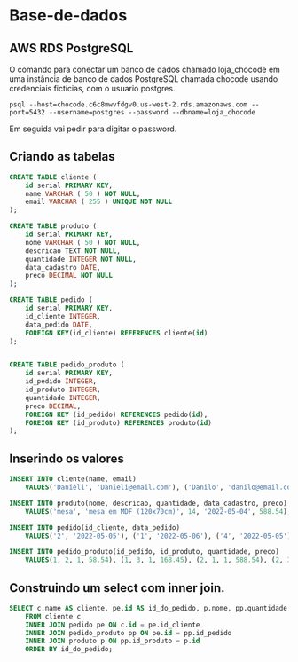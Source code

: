 # Base-de-dados

## AWS RDS PostgreSQL

O comando para conectar um banco de dados chamado loja_chocode em uma instância de banco de dados PostgreSQL chamada chocode usando credenciais fictícias, com o usuario postgres.

```shell
psql --host=chocode.c6c8mwvfdgv0.us-west-2.rds.amazonaws.com --port=5432 --username=postgres --password --dbname=loja_chocode
```
Em seguida vai pedir para digitar o password.


## Criando as tabelas

```sql
CREATE TABLE cliente (
	id serial PRIMARY KEY,
	name VARCHAR ( 50 ) NOT NULL,
	email VARCHAR ( 255 ) UNIQUE NOT NULL
);

CREATE TABLE produto (
	id serial PRIMARY KEY,
	nome VARCHAR ( 50 ) NOT NULL,
	descricao TEXT NOT NULL,
	quantidade INTEGER NOT NULL,
	data_cadastro DATE,
	preco DECIMAL NOT NULL
);

CREATE TABLE pedido (
	id serial PRIMARY KEY,
	id_cliente INTEGER,
	data_pedido DATE,
	FOREIGN KEY(id_cliente) REFERENCES cliente(id)
);


CREATE TABLE pedido_produto (
	id serial PRIMARY KEY,
	id_pedido INTEGER,
	id_produto INTEGER,
	quantidade INTEGER,
	preco DECIMAL,
	FOREIGN KEY (id_pedido) REFERENCES pedido(id),
	FOREIGN KEY (id_produto) REFERENCES produto(id)
);
```

## Inserindo os valores

```sql
INSERT INTO cliente(name, email)
	VALUES('Danieli', 'Danieli@email.com'), ('Danilo', 'danilo@email.com'), ('Claudia', 'claudia@email.com'), ('Rafaella', 'rafa@email.com');

INSERT INTO produto(nome, descricao, quantidade, data_cadastro, preco)
	VALUES('mesa', 'mesa em MDF (120x70cm)', 14, '2022-05-04', 588.54), ('mouse', 'mouse gamer, cor: preto e vermelho', 24, '2022-05-04', 58.54), ('teclado', 'teclado gamer, cor: preto e azul, com leds', 57, '2022-05-04', 168.45);

INSERT INTO pedido(id_cliente, data_pedido)
	VALUES('2', '2022-05-05'), ('1', '2022-05-06'), ('4', '2022-05-05'), ('2', '2022-05-07'), ('3', '2022-05-05');

INSERT INTO pedido_produto(id_pedido, id_produto, quantidade, preco)
	VALUES(1, 2, 1, 58.54), (1, 3, 1, 168.45), (2, 1, 1, 588.54), (2, 3, 1, 168.45), (3, 1, 1, 588.54), (3, 2, 1, 58.54), (3, 3, 1, 168.45), (4, 2, 1, 58.54), (5, 1, 1, 588.54), (5, 3, 1, 168.45);
```

## Construindo um select com inner join.

```sql
SELECT c.name AS cliente, pe.id AS id_do_pedido, p.nome, pp.quantidade AS quantidade_item, pp.preco AS preco_do_item, (pp.quantidade * pp.preco) AS total_item
	FROM cliente c
	INNER JOIN pedido pe ON c.id = pe.id_cliente
	INNER JOIN pedido_produto pp ON pe.id = pp.id_pedido
	INNER JOIN produto p ON pp.id_produto = p.id
	ORDER BY id_do_pedido;
```
